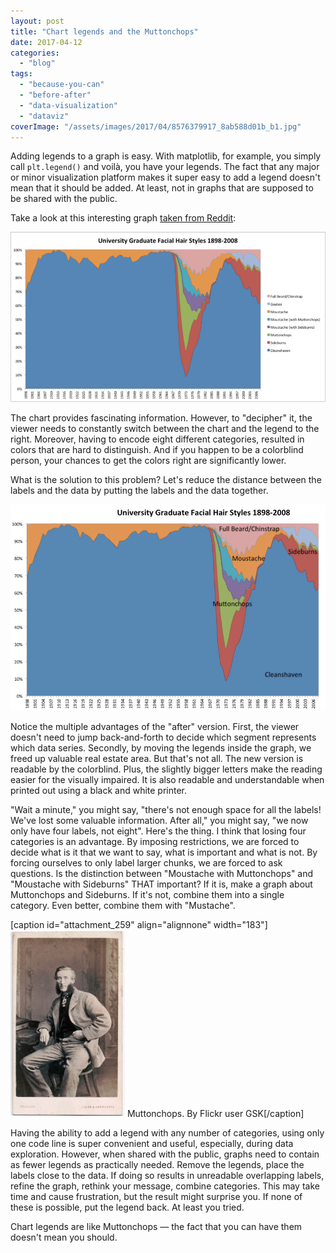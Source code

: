 ```yaml
---
layout: post
title: "Chart legends and the Muttonchops"
date: 2017-04-12
categories: 
  - "blog"
tags: 
  - "because-you-can"
  - "before-after"
  - "data-visualization"
  - "dataviz"
coverImage: "/assets/images/2017/04/8576379917_8ab588d01b_b1.jpg"
---
```


Adding legends to a graph is easy. With matplotlib, for example, you simply call `plt.legend()` and voilà, you have your legends. The fact that any major or minor visualization platform makes it super easy to add a legend doesn't mean that it should be added. At least, not in graphs that are supposed to be shared with the public.

Take a look at this interesting graph [taken from Reddit](https://www.reddit.com/r/dataisbeautiful/comments/64q73v/university_graduate_facial_hair_styles_18982008_oc/):

![](/assets/images/2017/04/before.png?w=900)

The chart provides fascinating information. However, to "decipher" it, the viewer needs to constantly switch between the chart and the legend to the right. Moreover, having to encode eight different categories, resulted in colors that are hard to distinguish. And if you happen to be a colorblind person, your chances to get the colors right are significantly lower.

What is the solution to this problem? Let's reduce the distance between the labels and the data by putting the labels and the data together.

![](/assets/images/2017/04/after.png)

Notice the multiple advantages of the "after" version. First, the viewer doesn't need to jump back-and-forth to decide which segment represents which data series. Secondly, by moving the legends inside the graph, we freed up valuable real estate area. But that's not all. The new version is readable by the colorblind. Plus, the slightly bigger letters make the reading easier for the visually impaired. It is also readable and understandable when printed out using a black and white printer.

"Wait a minute," you might say, "there's not enough space for all the labels! We've lost some valuable information. After all," you might say, "we now only have four labels, not eight". Here's the thing. I think that losing four categories is an advantage. By imposing restrictions, we are forced to decide what is it that we want to say, what is important and what is not. By forcing ourselves to only label larger chunks, we are forced to ask questions. Is the distinction between "Moustache with Muttonchops" and "Moustache with Sideburns" THAT important? If it is, make a graph about Muttonchops and Sideburns. If it's not, combine them into a single category. Even better, combine them with "Mustache".

\[caption id="attachment\_259" align="alignnone" width="183"\][![Muttonchops](/assets/images/2017/04/8576379917_8ab588d01b_b.jpg?w=183)](https://www.flickr.com/photos/gsofv/8576379917/in/photolist-9qcbxo-cDxJrY-PktGYU-e8yEfU-5bW1SS-4aLxe2-e3icus-5XiuZx-rHN44-rh6XsC-52an6i-e5foRg-e4SbXg-6v1brY-eNGhP-4XNFhQ-e56Eax-8fpvHz-8yDCnr-8yDHbc-7dxt2z-aYymQt-CSpN2-PadpDb-u1yv7G-s5jjhj-q1jrQK-7Qp17z-6dciyG-95LkDX-aAj297-5crDf-5ysokM-6nzH8a-5pxNM-65yiPQ-4VwED5-6NCm7X-dTEihs-66wTGJ-6FLQft-kTEC1-76m2xt-u22one-NmEr1c-tevK1r-tJi2GA-rG5nPp-7sYQxq-rHFak) Muttonchops. By Flickr user GSK\[/caption\]

Having the ability to add a legend with any number of categories, using only one code line is super convenient and useful, especially, during data exploration. However, when shared with the public, graphs need to contain as fewer legends as practically needed. Remove the legends, place the labels close to the data. If doing so results in unreadable overlapping labels, refine the graph, rethink your message, combine categories. This may take time and cause frustration, but the result might surprise you. If none of these is possible, put the legend back. At least you tried.

Chart legends are like Muttonchops &mdash; the fact that you can have them doesn't mean you should.

